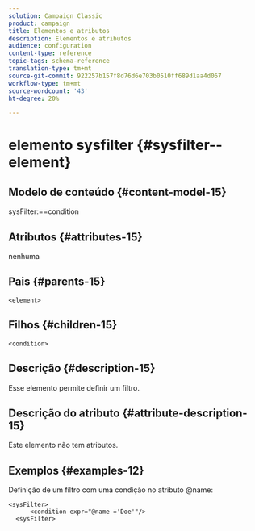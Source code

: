 ```yaml
---
solution: Campaign Classic
product: campaign
title: Elementos e atributos
description: Elementos e atributos
audience: configuration
content-type: reference
topic-tags: schema-reference
translation-type: tm+mt
source-git-commit: 922257b157f8d76d6e703b0510ff689d1aa4d067
workflow-type: tm+mt
source-wordcount: '43'
ht-degree: 20%

---
```



# elemento sysfilter {#sysfilter--element}

## Modelo de conteúdo {#content-model-15}

sysFilter:==condition

## Atributos {#attributes-15}

nenhuma

## Pais {#parents-15}

`<element>`

## Filhos {#children-15}

`<condition>`

## Descrição {#description-15}

Esse elemento permite definir um filtro.

## Descrição do atributo {#attribute-description-15}

Este elemento não tem atributos.

## Exemplos {#examples-12}

Definição de um filtro com uma condição no atributo @name:

```
<sysFilter>
      <condition expr="@name ='Doe'"/>
  <sysFilter>
```
